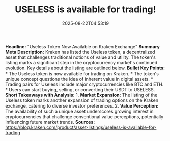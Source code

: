﻿---
title: "USELESS is available for trading!"
date: "2025-08-22T04:53:19"
category: "Markets"
summary: ""
slug: "useless is available for trading"
source_urls:
  - "https://blog.kraken.com/product/asset-listings/useless-is-available-for-trading"
seo:
  title: "USELESS is available for trading! | Hash n Hedge"
  description: ""
  keywords: ["news", "markets", "brief"]
---
**Headline:** "Useless Token Now Available on Kraken Exchange"  **Summary Meta Description:** Kraken has listed the Useless token, a decentralized asset that challenges traditional notions of value and utility. The token's listing marks a significant step in the cryptocurrency market's continued evolution. Key details about the listing are outlined below.  **Bullet Key Points:**  * The Useless token is now available for trading on Kraken. * The token's unique concept questions the idea of inherent value in digital assets. * Trading pairs for Useless include major cryptocurrencies like BTC and ETH. * Users can start buying, selling, or converting their USDT to USELESS.  **Short Takeaways with Analysis:**  1. **Market Expansion:** The listing of the Useless token marks another expansion of trading options on the Kraken exchange, catering to diverse investor preferences. 2. **Value Perception:** The availability of such a unique asset underscores growing interest in cryptocurrencies that challenge conventional value perceptions, potentially influencing future market trends.  **Sources:** https://blog.kraken.com/product/asset-listings/useless-is-available-for-trading 

